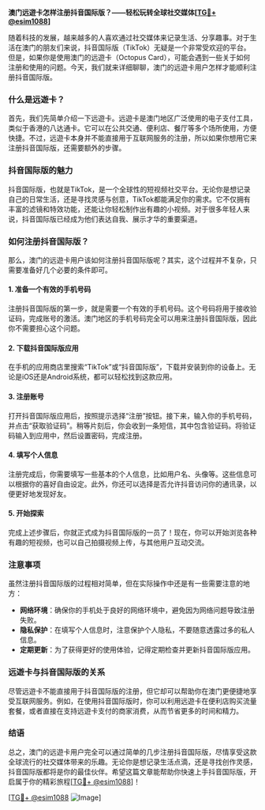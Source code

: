 **澳门远遊卡怎样注册抖音国际版？——轻松玩转全球社交媒体[[TG💪+ @esim1088](https://t.me/s/esim1088)]**

随着科技的发展，越来越多的人喜欢通过社交媒体来记录生活、分享趣事。对于生活在澳门的朋友们来说，抖音国际版（TikTok）无疑是一个非常受欢迎的平台。但是，如果你是使用澳门的远遊卡（Octopus Card），可能会遇到一些关于如何注册和使用的问题。今天，我们就来详细聊聊，澳门的远遊卡用户怎样才能顺利注册抖音国际版。

### 什么是远遊卡？

首先，我们先简单介绍一下远遊卡。远遊卡是澳门地区广泛使用的电子支付工具，类似于香港的八达通卡。它可以在公共交通、便利店、餐厅等多个场所使用，方便快捷。不过，远遊卡本身并不能直接用于互联网服务的注册，所以如果你想用它来注册抖音国际版，还需要额外的步骤。

### 抖音国际版的魅力

抖音国际版，也就是TikTok，是一个全球性的短视频社交平台。无论你是想记录自己的日常生活，还是寻找灵感与创意，TikTok都能满足你的需求。它不仅拥有丰富的滤镜和特效功能，还能让你轻松制作出有趣的小视频。对于很多年轻人来说，抖音国际版已经成为他们表达自我、展示才华的重要渠道。

### 如何注册抖音国际版？

那么，澳门的远遊卡用户该如何注册抖音国际版呢？其实，这个过程并不复杂，只需要准备好几个必要的条件即可。

#### 1. 准备一个有效的手机号码

注册抖音国际版的第一步，就是需要一个有效的手机号码。这个号码将用于接收验证码，完成账号的激活。澳门地区的手机号码完全可以用来注册抖音国际版，因此你不需要担心这个问题。

#### 2. 下载抖音国际版应用

在手机的应用商店里搜索“TikTok”或“抖音国际版”，下载并安装到你的设备上。无论是iOS还是Android系统，都可以轻松找到这款应用。

#### 3. 注册账号

打开抖音国际版应用后，按照提示选择“注册”按钮。接下来，输入你的手机号码，并点击“获取验证码”。稍等片刻后，你会收到一条短信，其中包含验证码。将验证码输入到应用中，然后设置密码，完成注册。

#### 4. 填写个人信息

注册完成后，你需要填写一些基本的个人信息，比如用户名、头像等。这些信息可以根据你的喜好自由设定。此外，你还可以选择是否允许抖音访问你的通讯录，以便更好地发现好友。

#### 5. 开始探索

完成上述步骤后，你就正式成为抖音国际版的一员了！现在，你可以开始浏览各种有趣的短视频，也可以自己拍摄视频上传，与其他用户互动交流。

### 注意事项

虽然注册抖音国际版的过程相对简单，但在实际操作中还是有一些需要注意的地方：

- **网络环境**：确保你的手机处于良好的网络环境中，避免因为网络问题导致注册失败。
- **隐私保护**：在填写个人信息时，注意保护个人隐私，不要随意透露过多的私人信息。
- **定期更新**：为了获得更好的使用体验，记得定期检查并更新抖音国际版应用。

### 远遊卡与抖音国际版的关系

尽管远遊卡不能直接用于抖音国际版的注册，但它却可以帮助你在澳门更便捷地享受互联网服务。例如，在使用抖音国际版时，你可以利用远遊卡在便利店购买流量套餐，或者直接在支持远遊卡支付的商家消费，从而节省更多的时间和精力。

### 结语

总之，澳门的远遊卡用户完全可以通过简单的几步注册抖音国际版，尽情享受这款全球流行的社交媒体带来的乐趣。无论你是想记录生活点滴，还是寻找创作灵感，抖音国际版都将是你的最佳伙伴。希望这篇文章能帮助你快速上手抖音国际版，开启属于你的精彩旅程[[TG💪+ @esim1088](https://t.me/s/esim1088)]！

[[TG💪+ @esim1088](https://t.me/s/esim1088) ![Image](https://i.postimg.cc/4NQfJmqS/Snipaste-2025-05-13-00-14-12.png)]